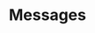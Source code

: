 ---
title: Messages
description:
navigation.icon: 'twemoji:memo'
contributors: ['ls62']
updatedAt: '2025-05-27'
---